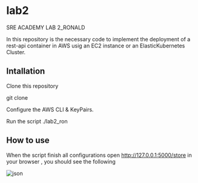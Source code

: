 # lab2
SRE ACADEMY LAB 2_RONALD

In this repository is the necessary code to implement the deployment of a rest-api container  in AWS usig an EC2 instance or an ElasticKubernetes Cluster.

## Intallation

Clone this repository

git clone

Configure the AWS CLI & KeyPairs.

Run the script ./lab2_ron

## How to use

When the script finish all configurations open http://127.0.0.1:5000/store in your browser , you should see the following

![json](/Users/ronmirandaarce/Documents/GitHub/sre-test/terraform_lab_2/output)

